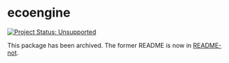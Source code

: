# ecoengine

[![Project Status: Unsupported](https://www.repostatus.org/badges/latest/unsupported.svg)](https://www.repostatus.org/#unsupported)

This package has been archived. The former README is now in [README-not](README-not.md).

